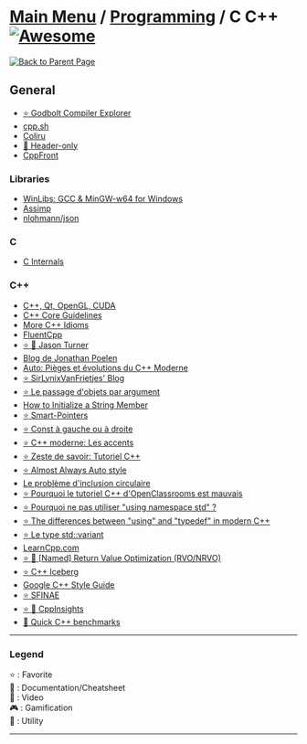 # [Main Menu](../../README.md) / [Programming](../README.md) / C C++ [![Awesome](https://awesome.re/badge-flat.svg)](https://awesome.re)

[![Back to Parent Page](https://img.shields.io/badge/-Back_to_Parent_Page-blue?style=for-the-badge)](../README.md)

## General
- [:star: Godbolt Compiler Explorer](https://godbolt.org/z/37PJWK)
- [cpp.sh](http://cpp.sh)
- [Coliru](http://coliru.stacked-crooked.com/)
- [:book: Header-only](https://en.wikipedia.org/wiki/Header-only)
- [CppFront](https://github.com/hsutter/cppfront)

### Libraries
- [WinLibs: GCC & MinGW-w64 for Windows](http://winlibs.com/)
- [Assimp](https://www.assimp.org/)
- [nlohmann/json](https://github.com/nlohmann/json)

### C
- [C Internals](http://www.avabodh.com/cin/cin.html)

### C++
- [C++, Qt, OpenGL, CUDA](http://guillaume.belz.free.fr/)
- [C++ Core Guidelines](https://isocpp.github.io/CppCoreGuidelines/CppCoreGuidelines)
- [More C++ Idioms](https://en.wikibooks.org/wiki/More_C%2B%2B_Idioms)
- [FluentCpp](https://www.fluentcpp.com/)
- [:star: :movie_camera: Jason Turner](https://www.youtube.com/user/lefticus1)
- [Blog de Jonathan Poelen](https://jonathanpoelen.github.io/)
- [Auto: Pièges et évolutions du C++ Moderne](https://blog.invivoo.com/auto-pieges-et-evolutions-du-c-moderne/)
- [:star: SirLynixVanFrietjes' Blog](https://sirlynixvanfrietjes.be/)
- [:star: Le passage d'objets par argument](https://sirlynixvanfrietjes.be/2018/02/25/cpp-moderne-le-passage-dobjets-par-argument/)
- [How to Initialize a String Member](https://www.bfilipek.com/2018/08/init-string-member.html)
- [:star: Smart-Pointers](https://sirlynixvanfrietjes.be/2018/05/23/c-moderne-la-gestion-de-la-memoire/)
- [:star: Const à gauche ou à droite](https://sirlynixvanfrietjes.be/2018/06/02/pinaillage-c-le-const-a-gauche-ou-a-droite/)
- [:star: C++ moderne: Les accents](https://sirlynixvanfrietjes.be/2020/01/14/cpp-moderne-les-accents/)
- [:star: Zeste de savoir: Tutoriel C++](https://zestedesavoir.com/tutoriels/822/la-programmation-en-c-moderne/)
- [:star: Almost Always Auto style](http://cginternals.github.io/guidelines/articles/almost-always-auto/)
- [Le problème d'inclusion circulaire](https://winjerome.developpez.com/langage-cplusplus/faq-erreurs-courantes/?id=inclusion-circulaire-forward-declaration)
- [:star: Pourquoi le tutoriel C++ d'OpenClassrooms est mauvais](https://informaticienzero.github.io/c++-avec-openclassrooms-ou-comment-perdre-son-temps/)
- [:star: Pourquoi ne pas utiliser "using namespace std" ?](https://gist.github.com/AllanBlanchard/2b2b4b2164e51ecd516d45f8f515876e)
- [:star: The differences between "using" and "typedef" in modern C++](https://www.internalpointers.com/post/differences-between-using-and-typedef-modern-c)
- [:star: Le type std::variant](https://h-deb.clg.qc.ca/Sujets/Divers--cplusplus/variant.html)
- [LearnCpp.com](https://www.learncpp.com)
- [:star: :book: [Named] Return Value Optimization (RVO/NRVO)](http://razakhel.github.io/blog/understand-copy-elision/)
- [:star: C++ Iceberg](https://fouronnes.github.io/cppiceberg/)
- [Google C++ Style Guide](https://google.github.io/styleguide/cppguide.html)
- [:star: SFINAE](https://jonathanpoelen.github.io/2020/04/sfinae/)
- [:star: :wrench: CppInsights](https://cppinsights.io)
- [:wrench: Quick C++ benchmarks](https://quick-bench.com/)

---

### Legend
:star: : Favorite\
:book: : Documentation/Cheatsheet\
:movie_camera: : Video\
:video_game: : Gamification\
:wrench: : Utility

---
